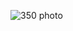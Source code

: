 ![350 photo](https://user-images.githubusercontent.com/89557769/133940396-06e98d45-7483-4bee-ad74-f8902ed07832.jpeg)
